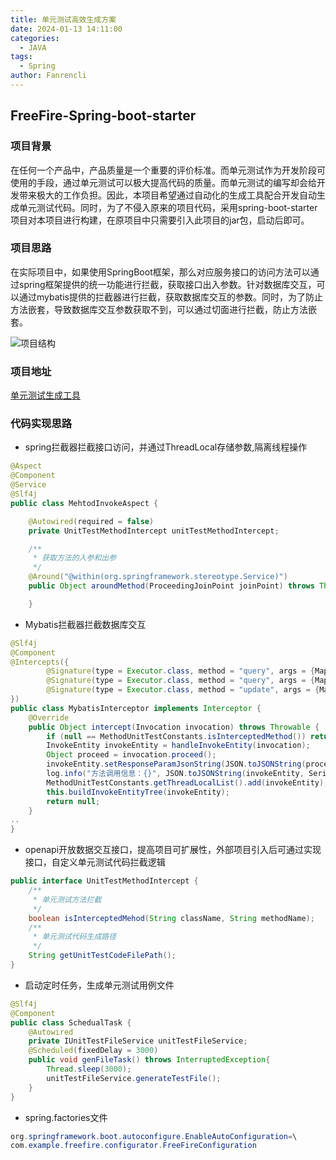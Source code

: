 ```yaml
---
title: 单元测试高效生成方案
date: 2024-01-13 14:11:00
categories:
  - JAVA
tags:
  - Spring
author: Fanrencli
---
```

## FreeFire-Spring-boot-starter

### 项目背景

在任何一个产品中，产品质量是一个重要的评价标准。而单元测试作为开发阶段可使用的手段，通过单元测试可以极大提高代码的质量。而单元测试的编写却会给开发带来极大的工作负担。因此，本项目希望通过自动化的生成工具配合开发自动生成单元测试代码。同时，为了不侵入原来的项目代码，采用spring-boot-starter项目对本项目进行构建，在原项目中只需要引入此项目的jar包，启动后即可。

### 项目思路

在实际项目中，如果使用SpringBoot框架，那么对应服务接口的访问方法可以通过spring框架提供的统一功能进行拦截，获取接口出入参数。针对数据库交互，可以通过mybatis提供的拦截器进行拦截，获取数据库交互的参数。同时，为了防止方法嵌套，导致数据库交互参数获取不到，可以通过切面进行拦截，防止方法嵌套。

![项目结构](http://fanrencli.cn/fanrencli.cn/unittest.png)

### 项目地址

[单元测试生成工具](https://github.com/FanrenCLI/freefire)

### 代码实现思路

- spring拦截器拦截接口访问，并通过ThreadLocal存储参数,隔离线程操作

```java
@Aspect
@Component
@Service
@Slf4j
public class MehtodInvokeAspect {

    @Autowired(required = false)
    private UnitTestMethodIntercept unitTestMethodIntercept;

    /**
     * 获取方法的入参和出参
     */
    @Around("@within(org.springframework.stereotype.Service)")
    public Object aroundMethod(ProceedingJoinPoint joinPoint) throws Throwable {

    }

```

- Mybatis拦截器拦截数据库交互

```java
@Slf4j
@Component
@Intercepts({
        @Signature(type = Executor.class, method = "query", args = {MappedStatement.class, Object.class, RowBounds.class, ResultHandler.class}),
        @Signature(type = Executor.class, method = "query", args = {MappedStatement.class, Object.class, RowBounds.class, ResultHandler.class, CacheKey.class, BoundSql.class}),
        @Signature(type = Executor.class, method = "update", args = {MappedStatement.class, Object.class})
})
public class MybatisInterceptor implements Interceptor {
    @Override
    public Object intercept(Invocation invocation) throws Throwable {
        if (null == MethodUnitTestConstants.isInterceptedMethod()) return invocation.proceed();
        InvokeEntity invokeEntity = handleInvokeEntity(invocation);
        Object proceed = invocation.proceed();
        invokeEntity.setResponseParamJsonString(JSON.toJSONString(proceed, SerializerFeature.IgnoreErrorGetter));
        log.info("方法调用信息：{}", JSON.toJSONString(invokeEntity, SerializerFeature.IgnoreErrorGetter));
        MethodUnitTestConstants.getThreadLocalList().add(invokeEntity);
        this.buildInvokeEntityTree(invokeEntity);
        return null;
    }
..
}
```

- openapi开放数据交互接口，提高项目可扩展性，外部项目引入后可通过实现接口，自定义单元测试代码拦截逻辑

```java
public interface UnitTestMethodIntercept {
    /**
     * 单元测试方法拦截
     */
    boolean isInterceptedMehod(String className, String methodName);
    /**
     * 单元测试代码生成路径
     */
    String getUnitTestCodeFilePath();
}
```

- 启动定时任务，生成单元测试用例文件

```java
@Slf4j
@Component
public class SchedualTask {
    @Autowired
    private IUnitTestFileService unitTestFileService;
    @Scheduled(fixedDelay = 3000)
    public void genFileTask() throws InterruptedException{
        Thread.sleep(3000);
        unitTestFileService.generateTestFile();
    }
}
```

- spring.factories文件

```java
org.springframework.boot.autoconfigure.EnableAutoConfiguration=\
com.example.freefire.configurator.FreeFireConfiguration
```
